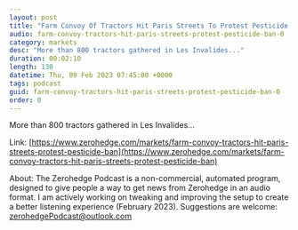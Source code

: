 ```yaml
---
layout: post
title: "Farm Convoy Of Tractors Hit Paris Streets To Protest Pesticide Ban"
audio: farm-convoy-tractors-hit-paris-streets-protest-pesticide-ban-0
category: markets
desc: "More than 800 tractors gathered in Les Invalides..."
duration: 00:02:10
length: 130
datetime: Thu, 09 Feb 2023 07:45:00 +0000
tags: podcast
guid: farm-convoy-tractors-hit-paris-streets-protest-pesticide-ban-0
order: 0
---
```

More than 800 tractors gathered in Les Invalides...

Link: [https://www.zerohedge.com/markets/farm-convoy-tractors-hit-paris-streets-protest-pesticide-ban](https://www.zerohedge.com/markets/farm-convoy-tractors-hit-paris-streets-protest-pesticide-ban)

About: The Zerohedge Podcast is a non-commercial, automated program, designed to give people a way to get news from Zerohedge in an audio format.  I am actively working on tweaking and improving the setup to create a better listening experience (February 2023).  Suggestions are welcome: [zerohedgePodcast@outlook.com](mailto:zerohedgePodcast@outlook.com)